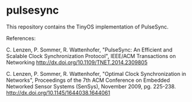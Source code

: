pulsesync
=========

This repository contains the TinyOS implementation of PulseSync.

References:

C. Lenzen, P. Sommer, R. Wattenhofer, "PulseSync: An Efficient and Scalable Clock Synchronization Protocol", IEEE/ACM Transactions on Networking
http://dx.doi.org/10.1109/TNET.2014.2309805

C. Lenzen, P. Sommer, R. Wattenhofer, "Optimal Clock Synchronization in Networks", Proceedings of the 7th ACM Conference on Embedded Networked Sensor Systems (SenSys), November 2009, pg. 225-238.
http://dx.doi.org/10.1145/1644038.1644061

